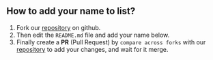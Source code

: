 ## How to add your name to list?

1. Fork our [repository](https://github.com/cedcommerce/meetup/) on github. 
2. Then edit the `README.md` file and add your name below.
3. Finally create a **PR** (Pull Request) by `compare across forks` with our [repository](https://github.com/cedcommerce/meetup/pulls) to add your changes, and wait for it merge.
